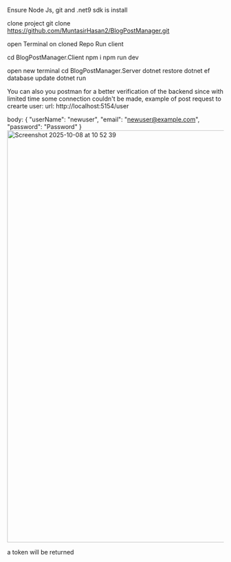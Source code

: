 Ensure Node Js, git and .net9 sdk is install

clone project git clone https://github.com/MuntasirHasan2/BlogPostManager.git

open Terminal on cloned Repo
Run client

cd BlogPostManager.Client
npm i
npm run dev


open new terminal
cd BlogPostManager.Server
dotnet restore
dotnet ef database update
dotnet run

You can also you postman for a better verification of the backend since with limited time some connection couldn't be made, example of
post request to crearte user:
url: http://localhost:5154/user

body:
{
  "userName": "newuser",
  "email": "newuser@example.com",
  "password": "Password"
}
<img width="1470" height="956" alt="Screenshot 2025-10-08 at 10 52 39" src="https://github.com/user-attachments/assets/17ee2b77-873a-48da-b0e2-c0b56961abd3" />


a token will be returned

